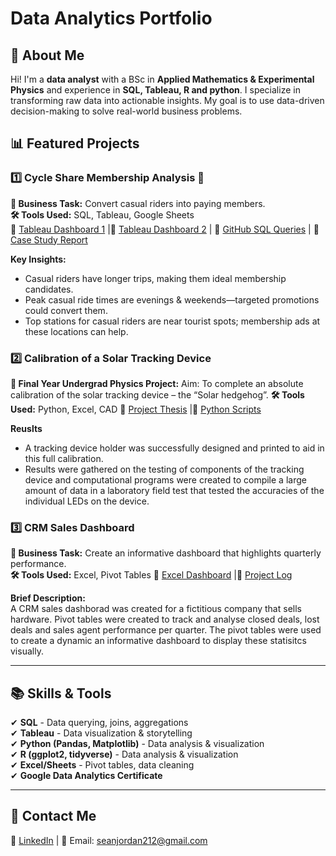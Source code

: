 # Data Analytics Portfolio

## 📌 About Me  
Hi! I'm a **data analyst** with a BSc in **Applied Mathematics & Experimental Physics** and experience in **SQL, Tableau, R and python**. I specialize in transforming raw data into actionable insights. My goal is to use data-driven decision-making to solve real-world business problems.

## 📊 Featured Projects

### 1️⃣ **Cycle Share Membership Analysis**  🚴
**📌 Business Task:** Convert casual riders into paying members.  
**🛠 Tools Used:** SQL, Tableau, Google Sheets  
🔗 [Tableau Dashboard 1](https://public.tableau.com/app/profile/sean.jordan7170/viz/CyclisticDashboard2020Q1/Dashboard1) |🔗 [Tableau Dashboard 2](https://public.tableau.com/app/profile/sean.jordan7170/viz/CyclisticDashboard2019Q1/Dashboard1) | 🔗 [GitHub SQL Queries](sql/CycleQueries.sql) | 🔗 [Case Study Report](https://docs.google.com/document/d/1BGiJKdCIfaXIgSzDd-fMw_lGg7AatwcKAeQjw4mZegA/edit?usp=sharing)

**Key Insights:**  
- Casual riders have longer trips, making them ideal membership candidates.  
- Peak casual ride times are evenings & weekends—targeted promotions could convert them.  
- Top stations for casual riders are near tourist spots; membership ads at these locations can help.

### 2️⃣ **Calibration of a Solar Tracking Device**
**📌 Final Year Undergrad Physics Project:** Aim: To complete an absolute calibration of the solar tracking device
– the “Solar hedgehog”. 
**🛠 Tools Used:** Python, Excel, CAD
🔗 [Project Thesis](/EP405_Thesis_20442404.pdf) |🔗 [Python Scripts](/py)

**Reuslts**
- A tracking device holder was successfully designed and printed to aid in this full calibration.
- Results were gathered on the testing of components of the tracking device and computational programs were created to compile a large amount of data in a
laboratory field test that tested the accuracies of the individual LEDs on the device.

### 3️⃣ **CRM Sales Dashboard**  
**📌 Business Task:** Create an informative dashboard that highlights quarterly performance.  
**🛠 Tools Used:** Excel, Pivot Tables 
🔗 [Excel Dashboard](/CRMDashboard/excel/crm_dashboard.xlsx) |🔗 [Project Log](/CRMDashboard/excel/projectlog) 

**Brief Description:**  
A CRM sales dashborad was created for a fictitious company that sells hardware. Pivot tables were created to track and analyse closed deals, lost deals and sales agent performance per quarter. The pivot tables were used to create a dynamic an informative dashboard to display these statisitcs visually. 

---

## 📚 Skills & Tools
✔ **SQL** - Data querying, joins, aggregations  
✔ **Tableau** - Data visualization & storytelling  
✔ **Python (Pandas, Matplotlib)** - Data analysis & visualization  
✔ **R (ggplot2, tidyverse)** - Data analysis & visualization  
✔ **Excel/Sheets** - Pivot tables, data cleaning  
✔ **Google Data Analytics Certificate**  

---

## 📩 Contact Me  
🔗 [LinkedIn](https://www.linkedin.com/in/sean-jordan-802668296/) | 📧 Email: seanjordan212@gmail.com  
